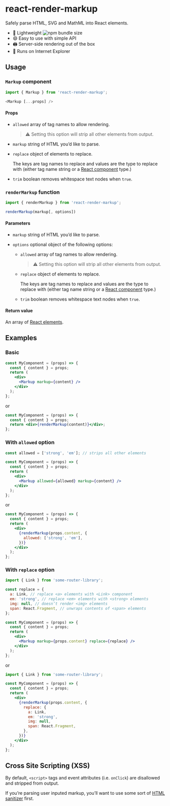 # react-render-markup

Safely parse HTML, SVG and MathML into React elements.

- :gift: Lightweight ![npm bundle size](https://badgen.net/bundlephobia/minzip/react-render-markup)
- :smile: Easy to use with simple API
- :printer: Server-side rendering out of the box
- :dolphin: Runs on Internet Explorer

## Usage

### `Markup` component

```js
import { Markup } from 'react-render-markup';

<Markup [...props] />
```

#### Props

- `allowed` array of tag names to allow rendering.

  > :warning: Setting this option will strip all other elements from output.

- `markup` string of HTML you’d like to parse.
- `replace` object of elements to replace.

  The keys are tag names to replace and values are the type to replace with (either tag name string or a [React component](https://reactjs.org/docs/components-and-props.html) type.)

- `trim` boolean removes whitespace text nodes when `true`.

### `renderMarkup` function

```js
import { renderMarkup } from 'react-render-markup';

renderMarkup(markup[, options])
```

#### Parameters

- `markup` string of HTML you’d like to parse.
- `options` optional object of the following options:

  - `allowed` array of tag names to allow rendering.

    > :warning: Setting this option will strip all other elements from output.

  - `replace` object of elements to replace.

    The keys are tag names to replace and values are the type to replace with (either tag name string or a [React component](https://reactjs.org/docs/components-and-props.html) type.)

  - `trim` boolean removes whitespace text nodes when `true`.

#### Return value

An array of [React elements](https://reactjs.org/docs/rendering-elements.html).

## Examples

### Basic

```jsx
const MyComponent = (props) => {
  const { content } = props;
  return (
    <div>
      <Markup markup={content} />
    </div>
  );
};
```

or

```jsx
const MyComponent = (props) => {
  const { content } = props;
  return <div>{renderMarkup(content)}</div>;
};
```

### With `allowed` option

```jsx
const allowed = ['strong', 'em']; // strips all other elements

const MyComponent = (props) => {
  const { content } = props;
  return (
    <div>
      <Markup allowed={allowed} markup={content} />
    </div>
  );
};
```

or

```jsx
const MyComponent = (props) => {
  const { content } = props;
  return (
    <div>
      {renderMarkup(props.content, {
        allowed: ['strong', 'em'],
      })}
    </div>
  );
};
```

### With `replace` option

```jsx
import { Link } from 'some-router-library';

const replace = {
  a: Link, // replace <a> elements with <Link> component
  em: 'strong', // replace <em> elements with <strong> elements
  img: null, // doesn’t render <img> elements
  span: React.Fragment, // unwraps contents of <span> elements
};

const MyComponent = (props) => {
  const { content } = props;
  return (
    <div>
      <Markup markup={props.content} replace={replace} />
    </div>
  );
};
```

or

```jsx
import { Link } from 'some-router-library';

const MyComponent = (props) => {
  const { content } = props;
  return (
    <div>
      {renderMarkup(props.content, {
        replace: {
          a: Link,
          em: 'strong',
          img: null,
          span: React.Fragment,
        },
      })}
    </div>
  );
};
```

## Cross Site Scripting (XSS)

By default, `<script>` tags and event attributes (i.e. `onClick`) are disallowed and stripped from output.

If you’re parsing user inputed markup, you’ll want to use some sort of [HTML sanitizer](https://www.npmjs.com/search?q=html%20sanitizer&page=1&ranking=optimal) first.
